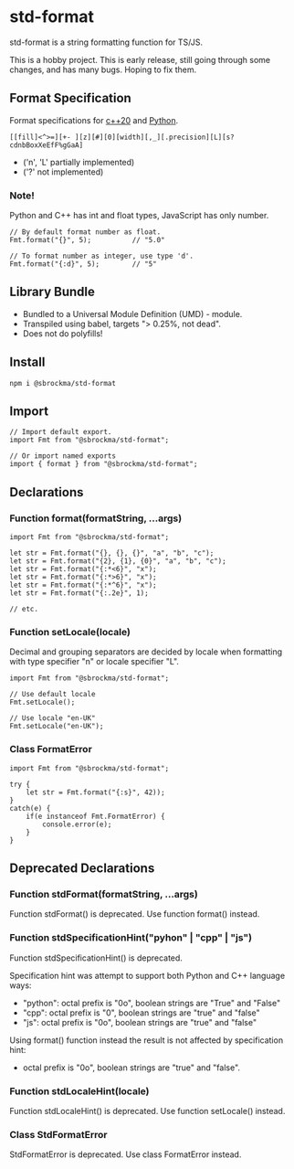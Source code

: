 # std-format

std-format is a string formatting function for TS/JS.

This is a hobby project. This is early release, still going through some changes, and has many bugs. Hoping to fix them.

## Format Specification

Format specifications for
[c++20](https://en.cppreference.com/w/cpp/utility/format/spec) and
[Python](https://docs.python.org/3/library/string.html#formatspec).

    [[fill]<^>=][+- ][z][#][0][width][,_][.precision][L][s?cdnbBoxXeEfF%gGaA]

- ('n', 'L' partially implemented)
- ('?' not implemented)

### Note!
Python and C++ has int and float types, JavaScript has only number.

    // By default format number as float.
    Fmt.format("{}", 5);          // "5.0"

    // To format number as integer, use type 'd'.
    Fmt.format("{:d}", 5);        // "5"

## Library Bundle

- Bundled to a Universal Module Definition (UMD) - module.
- Transpiled using babel, targets "> 0.25%, not dead".
- Does not do polyfills!

## Install

    npm i @sbrockma/std-format

## Import

    // Import default export.
    import Fmt from "@sbrockma/std-format";

    // Or import named exports
    import { format } from "@sbrockma/std-format";

## Declarations

### Function format(formatString, ...args)

    import Fmt from "@sbrockma/std-format";

    let str = Fmt.format("{}, {}, {}", "a", "b", "c");
    let str = Fmt.format("{2}, {1}, {0}", "a", "b", "c");
    let str = Fmt.format("{:*<6}", "x");
    let str = Fmt.format("{:*>6}", "x");
    let str = Fmt.format("{:*^6}", "x");
    let str = Fmt.format("{:.2e}", 1);

    // etc.

### Function setLocale(locale)

Decimal and grouping separators are decided by locale when formatting with type specifier "n" or locale specifier "L".

    import Fmt from "@sbrockma/std-format";

    // Use default locale
    Fmt.setLocale();

    // Use locale "en-UK"
    Fmt.setLocale("en-UK");

### Class FormatError

    import Fmt from "@sbrockma/std-format";

    try {
        let str = Fmt.format("{:s}", 42));
    } 
    catch(e) {
        if(e instanceof Fmt.FormatError) {
            console.error(e);
        }
    }

## Deprecated Declarations

### Function stdFormat(formatString, ...args)

Function stdFormat() is deprecated. Use function format() instead.

### Function stdSpecificationHint("pyhon" | "cpp" | "js")

Function stdSpecificationHint() is deprecated.

Specification hint was attempt to support both Python and C++ language ways:
 * "python": octal prefix is "0o", boolean strings are "True" and "False"
 * "cpp": octal prefix is "0", boolean strings are "true" and "false"
 * "js": octal prefix is "0o", boolean strings are "true" and "false"

Using format() function instead the result is not affected by specification hint:
 * octal prefix is "0o", boolean strings are "true" and "false".

### Function stdLocaleHint(locale)

Function stdLocaleHint() is deprecated. Use function setLocale() instead.

### Class StdFormatError

StdFormatError is deprecated. Use class FormatError instead.
